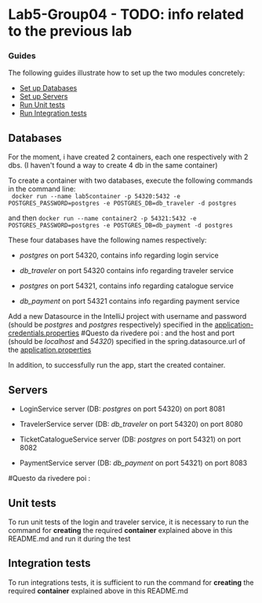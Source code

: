 # Lab5-Group04 - TODO: info related to the previous lab

### Guides
The following guides illustrate how to set up the two modules concretely:
- [Set up Databases](#databases)
- [Set up Servers](#servers)
- [Run Unit tests](#unit-tests)
- [Run Integration tests](#integration-tests)



## Databases

For the moment, i have created 2 containers, each one respectively with 2 dbs. (I haven't found a way to create 4 db 
in the same container)

To create a container with two databases, execute the following commands in the command line: <br>
` docker run --name lab5container -p 54320:5432 -e POSTGRES_PASSWORD=postgres -e POSTGRES_DB=db_traveler -d postgres`

and then
`docker run --name container2 -p 54321:5432 -e POSTGRES_PASSWORD=postgres -e POSTGRES_DB=db_payment -d postgres`


These four databases have the following names respectively:
* _postgres_  on port 54320, contains info regarding login service
* _db_traveler_ on port 54320 contains info regarding traveler service

* _postgres_  on port 54321, contains info regarding catalogue service
* _db_payment_ on port 54321 contains info regarding payment service

Add a new Datasource in the IntelliJ project 
with username and password (should be _postgres_ and _postgres_ respectively) specified in the
[application-credentials.properties](login_service/src/main/resources/application-credentials.properties)
#Questo da rivedere poi :
and the host and port (should be _localhost_ and _54320_) specified in the spring.datasource.url of the [application.properties](login_service/src/main/resources/application.properties)

In addition, to successfully run the app, start the created container.

## Servers  

* LoginService server (DB: _postgres_  on port 54320) on port 8081
* TravelerService server (DB: _db_traveler_ on port 54320) on port 8080

* TicketCatalogueService server (DB: _postgres_  on port 54321) on port 8082
* PaymentService server (DB: _db_payment_ on port 54321) on port 8083


#Questo da rivedere poi :

## Unit tests
To run unit tests of the login and traveler service, 
it is necessary to run the command for **creating** the required **container** explained above in this README.md and run it during the test

## Integration tests
To run integrations tests, it is sufficient to run the command for **creating** the required **container** explained above in this README.md
      
